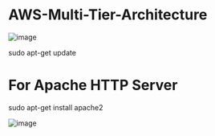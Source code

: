 # AWS-Multi-Tier-Architecture

![image](https://user-images.githubusercontent.com/58365168/168010323-9cd4c79f-2cbd-47b3-80bc-a2dab070cfcb.png)


sudo apt-get update
# For Apache HTTP Server
sudo apt-get install apache2

![image](https://user-images.githubusercontent.com/58365168/168010783-6fc0db78-605b-42ec-9bcf-bc7ced57c184.png)
